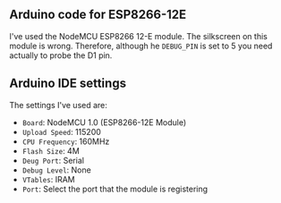 Arduino code for ESP8266-12E
----

I've used the NodeMCU ESP8266 12-E module. The silkscreen on this
module is wrong. Therefore, although he `DEBUG_PIN` is set to 5
you need actually to probe the D1 pin.

## Arduino IDE settings
The settings I've used are:

* `Board`: NodeMCU 1.0 (ESP8266-12E Module)
* `Upload Speed`: 115200
* `CPU Frequency`: 160MHz
* `Flash Size`: 4M
* `Deug Port`: Serial
* `Debug Level`: None
* `VTables`: IRAM
* `Port`: Select the port that the module is registering